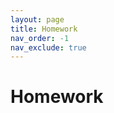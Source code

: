 ```yaml
---
layout: page
title: Homework
nav_order: -1
nav_exclude: true
---
```


Homework
========
<!-- 
Please typeset your solutions in LaTaX and submit the PDF to [UVA Canvas](https://canvas.its.virginia.edu/courses/100784/assignments).
You shall also use LaTeX template for each homework on Canvas.

- [Homework 1](assets/pdf/hw1.pdf). Due: Sep 12, 2024, 11:59pm.
- [Homework 2](assets/pdf/hw2.pdf). Due: Oct 1, 2024, 11:59pm.
- [Homework 3](assets/pdf/hw3.pdf). Due: Oct 18, 2024, 11:59pm.
 -->

<!-- 
- [Homework 4](assets/pdf/hw4.pdf). Due: TBD
 -->


